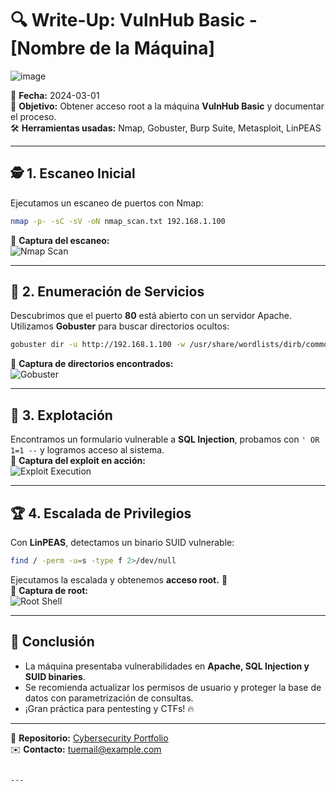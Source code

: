 # 🔍 Write-Up: VulnHub Basic - [Nombre de la Máquina]
![image](https://github.com/user-attachments/assets/4fb3495f-c08e-4bcf-a521-6219525d0928)


📅 **Fecha:** 2024-03-01  
🎯 **Objetivo:** Obtener acceso root a la máquina **VulnHub Basic** y documentar el proceso.  
🛠 **Herramientas usadas:** Nmap, Gobuster, Burp Suite, Metasploit, LinPEAS  




---

## 🕵️ 1. Escaneo Inicial  

Ejecutamos un escaneo de puertos con Nmap:  
```bash
nmap -p- -sC -sV -oN nmap_scan.txt 192.168.1.100
```
📸 **Captura del escaneo:**  
![Nmap Scan](screenshots/nmap_scan.png)

---

## 🔑 2. Enumeración de Servicios  

Descubrimos que el puerto **80** está abierto con un servidor Apache. Utilizamos **Gobuster** para buscar directorios ocultos:  

```bash
gobuster dir -u http://192.168.1.100 -w /usr/share/wordlists/dirb/common.txt
```

📸 **Captura de directorios encontrados:**  
![Gobuster](screenshots/gobuster.png)

---

## 🎯 3. Explotación  

Encontramos un formulario vulnerable a **SQL Injection**, probamos con `' OR 1=1 --` y logramos acceso al sistema.  
📸 **Captura del exploit en acción:**  
![Exploit Execution](screenshots/exploit_execution.png)

---

## 🏆 4. Escalada de Privilegios  

Con **LinPEAS**, detectamos un binario SUID vulnerable:  

```bash
find / -perm -u=s -type f 2>/dev/null
```

Ejecutamos la escalada y obtenemos **acceso root.** 🎉  
📸 **Captura de root:**  
![Root Shell](screenshots/root_shell.png)

---

## 🔎 Conclusión  

- La máquina presentaba vulnerabilidades en **Apache, SQL Injection y SUID binaries**.  
- Se recomienda actualizar los permisos de usuario y proteger la base de datos con parametrización de consultas.  
- ¡Gran práctica para pentesting y CTFs! 🔥  

---
📂 **Repositorio:** [Cybersecurity Portfolio](https://github.com/Drifter624/cybersecurity-portfolio)  
✉️ **Contacto:** [tuemail@example.com](mailto:tuemail@example.com)  
```

---



